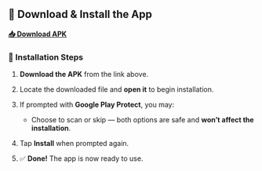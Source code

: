 ## 📲 Download & Install the App

[**📥 Download APK**](https://github.com/aadityar73/Random-Group-Divider/releases/download/v2.0.0/random-group-divider.apk)

### 🚀 Installation Steps

1. **Download the APK** from the link above.
2. Locate the downloaded file and **open it** to begin installation.
3. If prompted with **Google Play Protect**, you may:
   
   * Choose to scan or skip — both options are safe and **won’t affect the installation**.
4. Tap **Install** when prompted again.
5. ✅ **Done!** The app is now ready to use.

